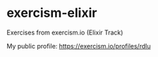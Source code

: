 # exercism-elixir
Exercises from exercism.io (Elixir Track)


My public profile:
https://exercism.io/profiles/rdlu
